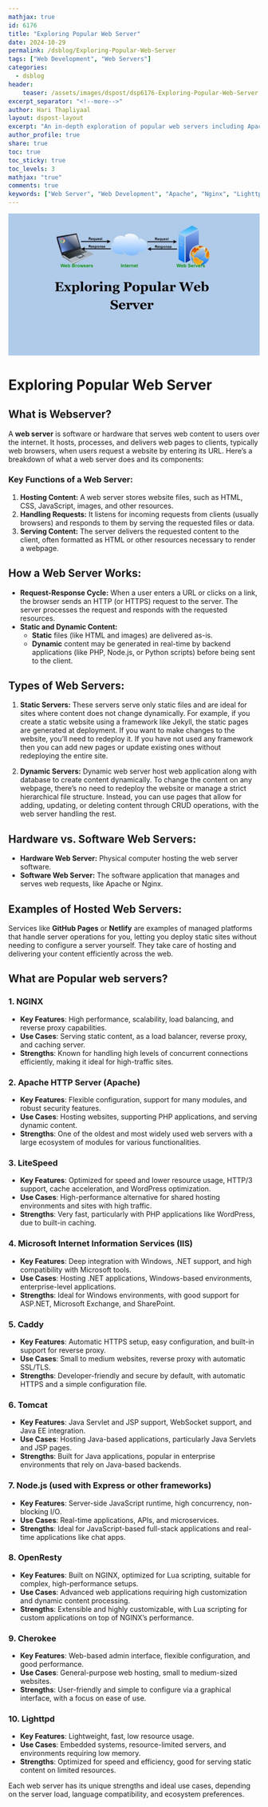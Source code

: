 ```yaml
---
mathjax: true
id: 6176
title: "Exploring Popular Web Server"
date: 2024-10-29
permalink: /dsblog/Exploring-Popular-Web-Server
tags: ["Web Development", "Web Servers"]
categories:
  - dsblog
header:
    teaser: /assets/images/dspost/dsp6176-Exploring-Popular-Web-Server.jpg
excerpt_separator: "<!--more-->"   
author: Hari Thapliyaal   
layout: dspost-layout   
excerpt: "An in-depth exploration of popular web servers including Apache, Nginx, IIS, and others, comparing their features, use cases, and optimal deployment scenarios."   
author_profile: true   
share: true   
toc: true   
toc_sticky: true 
toc_levels: 3
mathjax: "true"
comments: true
keywords: ["Web Server", "Web Development", "Apache", "Nginx", "Lighttpd", "IIS", "Web Server Comparison", "Server Architecture", "HTTP Server", "Web Hosting", "Server Performance", "Server Security", "Enterprise Web Servers", "Web Infrastructure"]
---
```


![Exploring Popular Web Server](/assets/images/dspost/dsp6176-Exploring-Popular-Web-Server.jpg)

# Exploring Popular Web Server

## What is Webserver?

A **web server** is software or hardware that serves web content to users over the internet. It hosts, processes, and delivers web pages to clients, typically web browsers, when users request a website by entering its URL. Here’s a breakdown of what a web server does and its components:

### Key Functions of a Web Server:
1. **Hosting Content:** A web server stores website files, such as HTML, CSS, JavaScript, images, and other resources.
2. **Handling Requests:** It listens for incoming requests from clients (usually browsers) and responds to them by serving the requested files or data.
3. **Serving Content:** The server delivers the requested content to the client, often formatted as HTML or other resources necessary to render a webpage.

## How a Web Server Works:
- **Request-Response Cycle:** When a user enters a URL or clicks on a link, the browser sends an HTTP (or HTTPS) request to the server. The server processes the request and responds with the requested resources.
- **Static and Dynamic Content:** 
   - **Static** files (like HTML and images) are delivered as-is.
   - **Dynamic** content may be generated in real-time by backend applications (like PHP, Node.js, or Python scripts) before being sent to the client.

## Types of Web Servers:

1. **Static Servers:** These servers serve only static files and are ideal for sites where content does not change dynamically. For example, if you create a static website using a framework like Jekyll, the static pages are generated at deployment. If you want to make changes to the website, you’ll need to redeploy it. If you have not used any framework then you can add new pages or update existing ones without redeploying the entire site.

2. **Dynamic Servers:** Dynamic web server host web application along with database to create content dynamically. To change the content on any webpage, there’s no need to redeploy the website or manage a strict hierarchical file structure. Instead, you can use pages that allow for adding, updating, or deleting content through CRUD operations, with the web server handling the rest. 

## Hardware vs. Software Web Servers:
- **Hardware Web Server:** Physical computer hosting the web server software.
- **Software Web Server:** The software application that manages and serves web requests, like Apache or Nginx.

## Examples of Hosted Web Servers:
Services like **GitHub Pages** or **Netlify** are examples of managed platforms that handle server operations for you, letting you deploy static sites without needing to configure a server yourself. They take care of hosting and delivering your content efficiently across the web.

## What are Popular web servers?

### 1. **NGINX**
   - **Key Features**: High performance, scalability, load balancing, and reverse proxy capabilities.
   - **Use Cases**: Serving static content, as a load balancer, reverse proxy, and caching server.
   - **Strengths**: Known for handling high levels of concurrent connections efficiently, making it ideal for high-traffic sites.

### 2. **Apache HTTP Server (Apache)**
   - **Key Features**: Flexible configuration, support for many modules, and robust security features.
   - **Use Cases**: Hosting websites, supporting PHP applications, and serving dynamic content.
   - **Strengths**: One of the oldest and most widely used web servers with a large ecosystem of modules for various functionalities.

### 3. **LiteSpeed**
   - **Key Features**: Optimized for speed and lower resource usage, HTTP/3 support, cache acceleration, and WordPress optimization.
   - **Use Cases**: High-performance alternative for shared hosting environments and sites with high traffic.
   - **Strengths**: Very fast, particularly with PHP applications like WordPress, due to built-in caching.

### 4. **Microsoft Internet Information Services (IIS)**
   - **Key Features**: Deep integration with Windows, .NET support, and high compatibility with Microsoft tools.
   - **Use Cases**: Hosting .NET applications, Windows-based environments, enterprise-level applications.
   - **Strengths**: Ideal for Windows environments, with good support for ASP.NET, Microsoft Exchange, and SharePoint.

### 5. **Caddy**
   - **Key Features**: Automatic HTTPS setup, easy configuration, and built-in support for reverse proxy.
   - **Use Cases**: Small to medium websites, reverse proxy with automatic SSL/TLS.
   - **Strengths**: Developer-friendly and secure by default, with automatic HTTPS and a simple configuration file.

### 6. **Tomcat**
   - **Key Features**: Java Servlet and JSP support, WebSocket support, and Java EE integration.
   - **Use Cases**: Hosting Java-based applications, particularly Java Servlets and JSP pages.
   - **Strengths**: Built for Java applications, popular in enterprise environments that rely on Java-based backends.

### 7. **Node.js (used with Express or other frameworks)**
   - **Key Features**: Server-side JavaScript runtime, high concurrency, non-blocking I/O.
   - **Use Cases**: Real-time applications, APIs, and microservices.
   - **Strengths**: Ideal for JavaScript-based full-stack applications and real-time applications like chat apps.

### 8. **OpenResty**
   - **Key Features**: Built on NGINX, optimized for Lua scripting, suitable for complex, high-performance setups.
   - **Use Cases**: Advanced web applications requiring high customization and dynamic content processing.
   - **Strengths**: Extensible and highly customizable, with Lua scripting for custom applications on top of NGINX’s performance.

### 9. **Cherokee**
   - **Key Features**: Web-based admin interface, flexible configuration, and good performance.
   - **Use Cases**: General-purpose web hosting, small to medium-sized websites.
   - **Strengths**: User-friendly and simple to configure via a graphical interface, with a focus on ease of use.

### 10. **Lighttpd**
   - **Key Features**: Lightweight, fast, low resource usage.
   - **Use Cases**: Embedded systems, resource-limited servers, and environments requiring low memory.
   - **Strengths**: Optimized for speed and efficiency, good for serving static content on limited resources. 

Each web server has its unique strengths and ideal use cases, depending on the server load, language compatibility, and ecosystem preferences.